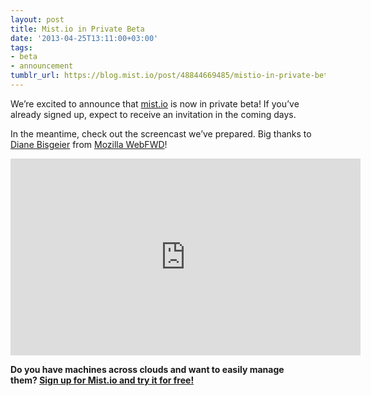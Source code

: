 ```yaml
---
layout: post
title: Mist.io in Private Beta
date: '2013-04-25T13:11:00+03:00'
tags:
- beta
- announcement
tumblr_url: https://blog.mist.io/post/48844669485/mistio-in-private-beta
---
```

We’re excited to announce that [mist.io](https://mist.io "cloud management in your pocket") is now in private beta! If you’ve already signed up, expect to receive an invitation in the coming days.

In the meantime, check out the screencast we’ve prepared. Big thanks to [Diane Bisgeier](http://about.me/dbiz "Diane's about.me page") from [Mozilla WebFWD](https://webfwd.org/ "Mozilla WebFWD homepage")!

<iframe frameborder="0" height="315" src="http://www.youtube.com/embed/NZbpz1_sNQ8?rel=0" width="560"></iframe>

**Do you have machines across clouds and want to easily manage them?&nbsp;[Sign up for Mist.io and try it for free!](https://mist.io)**

